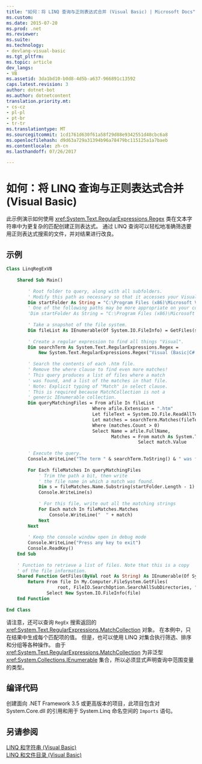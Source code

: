 ```yaml
---
title: "如何：将 LINQ 查询与正则表达式合并 (Visual Basic) | Microsoft Docs"
ms.custom: 
ms.date: 2015-07-20
ms.prod: .net
ms.reviewer: 
ms.suite: 
ms.technology:
- devlang-visual-basic
ms.tgt_pltfrm: 
ms.topic: article
dev_langs:
- VB
ms.assetid: 3da1bd10-b0d8-4d5b-a637-966891c13592
caps.latest.revision: 3
author: dotnet-bot
ms.author: dotnetcontent
translation.priority.mt:
- cs-cz
- pl-pl
- pt-br
- tr-tr
ms.translationtype: MT
ms.sourcegitcommit: 1cd1761d630f61a58f29d88e9342551d48cbc6a8
ms.openlocfilehash: d9d63a729a31394b96a78479bc115125a1a7baeb
ms.contentlocale: zh-cn
ms.lasthandoff: 07/26/2017

---
```

# <a name="how-to-combine-linq-queries-with-regular-expressions-visual-basic"></a>如何：将 LINQ 查询与正则表达式合并 (Visual Basic)
此示例演示如何使用 <xref:System.Text.RegularExpressions.Regex> 类在文本字符串中为更复杂的匹配创建正则表达式。 通过 LINQ 查询可以轻松地准确筛选要用正则表达式搜索的文件，并对结果进行改良。  
  
## <a name="example"></a>示例  
  
```vb  
Class LinqRegExVB  
  
    Shared Sub Main()  
  
        ' Root folder to query, along with all subfolders.  
        ' Modify this path as necessary so that it accesses your Visual Studio folder.  
        Dim startFolder As String = "C:\Program Files (x86)\Microsoft Visual Studio 14.0\"
        ' One of the following paths may be more appropriate on your computer.  
        'Dim startFolder As String = "C:\Program Files (x86)\Microsoft Visual Studio\2017\"
  
        ' Take a snapshot of the file system.  
        Dim fileList As IEnumerable(Of System.IO.FileInfo) = GetFiles(startFolder)  
  
        ' Create a regular expression to find all things "Visual".  
        Dim searchTerm As System.Text.RegularExpressions.Regex =   
            New System.Text.RegularExpressions.Regex("Visual (Basic|C#|C\+\+|Studio)")  
  
        ' Search the contents of each .htm file.  
        ' Remove the where clause to find even more matches!  
        ' This query produces a list of files where a match  
        ' was found, and a list of the matches in that file.  
        ' Note: Explicit typing of "Match" in select clause.  
        ' This is required because MatchCollection is not a   
        ' generic IEnumerable collection.  
        Dim queryMatchingFiles = From afile In fileList  
                                Where afile.Extension = ".htm"  
                                Let fileText = System.IO.File.ReadAllText(afile.FullName)  
                                Let matches = searchTerm.Matches(fileText)  
                                Where (matches.Count > 0)  
                                Select Name = afile.FullName,  
                                       Matches = From match As System.Text.RegularExpressions.Match In matches  
                                                 Select match.Value  
  
        ' Execute the query.  
        Console.WriteLine("The term " & searchTerm.ToString() & " was found in:")  
  
        For Each fileMatches In queryMatchingFiles  
            ' Trim the path a bit, then write   
            ' the file name in which a match was found.  
            Dim s = fileMatches.Name.Substring(startFolder.Length - 1)  
            Console.WriteLine(s)  
  
            ' For this file, write out all the matching strings  
            For Each match In fileMatches.Matches  
                Console.WriteLine("  " + match)  
            Next  
        Next  
  
        ' Keep the console window open in debug mode  
        Console.WriteLine("Press any key to exit")  
        Console.ReadKey()  
    End Sub  
  
    ' Function to retrieve a list of files. Note that this is a copy  
    ' of the file information.  
    Shared Function GetFiles(ByVal root As String) As IEnumerable(Of System.IO.FileInfo)  
        Return From file In My.Computer.FileSystem.GetFiles(  
                   root, FileIO.SearchOption.SearchAllSubDirectories, "*.*")   
               Select New System.IO.FileInfo(file)  
    End Function  
  
End Class  
```  
  
 请注意，还可以查询 `RegEx` 搜索返回的 <xref:System.Text.RegularExpressions.MatchCollection> 对象。 在本例中，只在结果中生成每个匹配项的值。 但是，也可以使用 LINQ 对集合执行筛选、排序和分组等各种操作。 由于 <xref:System.Text.RegularExpressions.MatchCollection> 为非泛型 <xref:System.Collections.IEnumerable> 集合，所以必须显式声明查询中范围变量的类型。  
  
## <a name="compiling-the-code"></a>编译代码  
 创建面向 .NET Framework 3.5 或更高版本的项目，此项目包含对 System.Core.dll 的引用和用于 System.Linq 命名空间的 `Imports` 语句。  
  
## <a name="see-also"></a>另请参阅  
 [LINQ 和字符串 (Visual Basic)](../../../../visual-basic/programming-guide/concepts/linq/linq-and-strings.md)   
 [LINQ 和文件目录 (Visual Basic)](../../../../visual-basic/programming-guide/concepts/linq/linq-and-file-directories.md)

